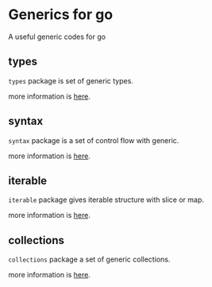 # Generics for go

A useful generic codes for go

## types

`types` package is set of generic types.

more information is [here](types/readme.md).

## syntax

`syntax` package is a set of control flow with generic.

more information is [here](syntax/readme.md).

## iterable

`iterable` package gives iterable structure with slice or map.

more information is [here](iterable/readme.md).

## collections

`collections` package a set of generic collections.

more information is [here](collections/readme.md).
